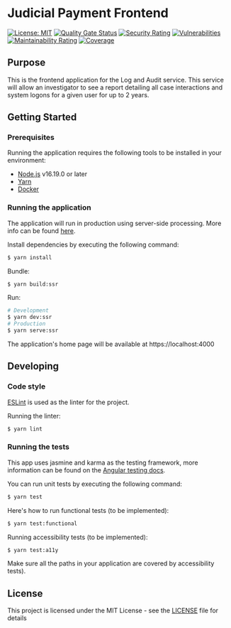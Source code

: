 # Judicial Payment Frontend

[![License: MIT](https://img.shields.io/badge/License-MIT-yellow.svg)](https://opensource.org/licenses/MIT) 
[![Quality Gate Status](https://sonarcloud.io/api/project_badges/measure?project=uk.gov.hmcts.reform%3Ajps-judicial-payment-service&metric=alert_status)](https://sonarcloud.io/summary/new_code?id=uk.gov.hmcts.reform%3Ajps-judicial-payment-service) 
[![Security Rating](https://sonarcloud.io/api/project_badges/measure?project=uk.gov.hmcts.reform%3Ajps-judicial-payment-service&metric=security_rating)](https://sonarcloud.io/summary/new_code?id=uk.gov.hmcts.reform%3Ajps-judicial-payment-service) 
[![Vulnerabilities](https://sonarcloud.io/api/project_badges/measure?project=uk.gov.hmcts.reform%3Ajps-judicial-payment-service&metric=vulnerabilities)](https://sonarcloud.io/summary/new_code?id=uk.gov.hmcts.reform%3Ajps-judicial-payment-service) 
[![Maintainability Rating](https://sonarcloud.io/api/project_badges/measure?project=uk.gov.hmcts.reform%3Ajps-judicial-payment-service&metric=sqale_rating)](https://sonarcloud.io/summary/new_code?id=uk.gov.hmcts.reform%3Ajps-judicial-payment-service) 
[![Coverage](https://sonarcloud.io/api/project_badges/measure?project=uk.gov.hmcts.reform%3Ajps-judicial-payment-service&metric=coverage)](https://sonarcloud.io/summary/new_code?id=uk.gov.hmcts.reform%3Ajps-judicial-payment-service)

## Purpose

This is the frontend application for the Log and Audit service.
This service will allow an investigator to see a report detailing all case interactions and system logons for a given user for up to 2 years.

## Getting Started

### Prerequisites

Running the application requires the following tools to be installed in your environment:

* [Node.js](https://nodejs.org/) v16.19.0 or later
* [Yarn](https://yarnpkg.com/)
* [Docker](https://www.docker.com)

### Running the application

The application will run in production using server-side processing. More info can be found [here](https://angular.io/guide/universal).

Install dependencies by executing the following command:

 ```bash
$ yarn install
 ```
Bundle:

```bash
$ yarn build:ssr
```
Run:

```bash
# Development
$ yarn dev:ssr 
# Production
$ yarn serve:ssr
```

The application's home page will be available at https://localhost:4000

## Developing

### Code style

[ESLint](https://github.com/typescript-eslint/typescript-eslint) is used as the linter for the project.


Running the linter:
```bash
$ yarn lint
```

### Running the tests

This app uses jasmine and karma as the testing framework, more information can be found on the  [Angular testing docs](https://angular.io/guide/testing). 

You can run unit tests by executing
the following command:

```bash
$ yarn test
```

Here's how to run functional tests (to be implemented):

```bash
$ yarn test:functional
```

Running accessibility tests (to be implemented):

```bash
$ yarn test:a11y
```

Make sure all the paths in your application are covered by accessibility tests).

## License

This project is licensed under the MIT License - see the [LICENSE](LICENSE) file for details
